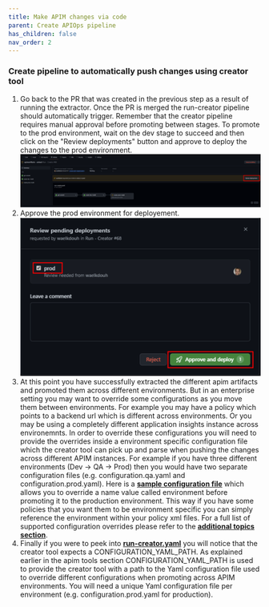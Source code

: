 ```yaml
---
title: Make APIM changes via code
parent: Create APIOps pipeline
has_children: false
nav_order: 2
---
```



### Create pipeline to automatically push changes using creator tool

1. Go back to the PR that was created in the previous step as a result of running the extractor. Once the PR is merged the run-creator pipeline should automatically trigger. Remember that the creator pipeline requires manual approval before promoting between stages. To promote to the prod environment, wait on the dev stage to succeed and then click on the "Review deployments" button and approve to deploy the changes to the prod environment.
![approve promotion to prod environment](../../assets/images/github_promotion.png) 
2. Approve the prod environment for deployement.![approve promotion to prod environment](../../assets/images/github_promotion_approval.png) 
3. At this point you have successfully extracted the different apim artifacts and promoted them across different environments. But in an enterprise setting you may want to override some configurations as you move them between environments. For example you may have a policy which points to a backend url which is different across environments. Or you may be using a completely different application insights instance across environemnts. In order to override these configurations you will need to provide the overrides inside a environment specific configuration file which the creator tool can pick up and parse when pushing the changes across different APIM instances. For example if you have three different environments (Dev -> QA -> Prod) then you would have two separate configuration files (e.g. configuration.qa.yaml and configuration.prod.yaml). Here is a [**sample configuration file**](../../../configuration.prod.yaml) which allows you to override a name value called environment before promoting it to the production environment. This way if you have some policies that you want them to be environment specific you can simply reference the environment within your policy xml files. For a full list of supported configuration overrides please refer to the [**additional topics section**](../6-additionalTopics/apiops-5-3-configurationOverrides.md).
4. Finally if you were to peek into [**run-creator.yaml**](https://github.com/Azure/apiops/tree/main/.github/workflows/run-creator.yaml) you will notice that the creator tool expects a CONFIGURATION_YAML_PATH. As explained earlier in the apim tools section CONFIGURATION_YAML_PATH is used to provide the creator tool with a path to the Yaml configuration file used to override different configurations when promoting across APIM environments. You will need a unique Yaml configuration file per environment  (e.g. configuration.prod.yaml for production).
